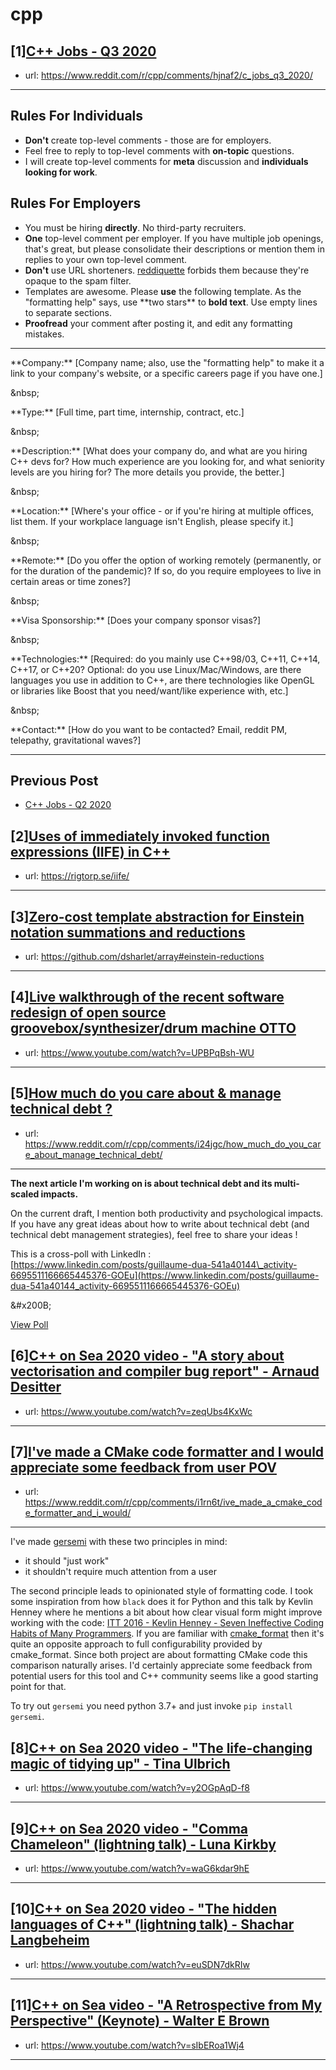 # cpp
## [1][C++ Jobs - Q3 2020](https://www.reddit.com/r/cpp/comments/hjnaf2/c_jobs_q3_2020/)
- url: https://www.reddit.com/r/cpp/comments/hjnaf2/c_jobs_q3_2020/
---
Rules For Individuals
---------------------

* **Don't** create top-level comments - those are for employers.
* Feel free to reply to top-level comments with **on-topic** questions.
* I will create top-level comments for **meta** discussion and **individuals looking for work**.

Rules For Employers
---------------------

* You must be hiring **directly**. No third-party recruiters.
* **One** top-level comment per employer. If you have multiple job openings, that's great, but please consolidate their descriptions or mention them in replies to your own top-level comment.
* **Don't** use URL shorteners. [reddiquette](https://www.reddithelp.com/en/categories/reddit-101/reddit-basics/reddiquette) forbids them because they're opaque to the spam filter.
* Templates are awesome. Please **use** the following template. As the "formatting help" says, use \*\*two stars\*\* to **bold text**. Use empty lines to separate sections.
* **Proofread** your comment after posting it, and edit any formatting mistakes.

---

\*\*Company:\*\* [Company name; also, use the "formatting help" to make it a link to your company's website, or a specific careers page if you have one.]

&amp;nbsp;

\*\*Type:\*\* [Full time, part time, internship, contract, etc.]

&amp;nbsp;

\*\*Description:\*\* [What does your company do, and what are you hiring C++ devs for? How much experience are you looking for, and what seniority levels are you hiring for? The more details you provide, the better.]

&amp;nbsp;

\*\*Location:\*\* [Where's your office - or if you're hiring at multiple offices, list them. If your workplace language isn't English, please specify it.]

&amp;nbsp;

\*\*Remote:\*\* [Do you offer the option of working remotely (permanently, or for the duration of the pandemic)? If so, do you require employees to live in certain areas or time zones?]

&amp;nbsp;

\*\*Visa Sponsorship:\*\* [Does your company sponsor visas?]

&amp;nbsp;

\*\*Technologies:\*\* [Required: do you mainly use C++98/03, C++11, C++14, C++17, or C++20? Optional: do you use Linux/Mac/Windows, are there languages you use in addition to C++, are there technologies like OpenGL or libraries like Boost that you need/want/like experience with, etc.]

&amp;nbsp;

\*\*Contact:\*\* [How do you want to be contacted? Email, reddit PM, telepathy, gravitational waves?]

---

Previous Post
--------------

* [C++ Jobs - Q2 2020](https://www.reddit.com/r/cpp/comments/ft77lv/c_jobs_q2_2020/)
## [2][Uses of immediately invoked function expressions (IIFE) in C++](https://www.reddit.com/r/cpp/comments/i290wo/uses_of_immediately_invoked_function_expressions/)
- url: https://rigtorp.se/iife/
---

## [3][Zero-cost template abstraction for Einstein notation summations and reductions](https://www.reddit.com/r/cpp/comments/i20arp/zerocost_template_abstraction_for_einstein/)
- url: https://github.com/dsharlet/array#einstein-reductions
---

## [4][Live walkthrough of the recent software redesign of open source groovebox/synthesizer/drum machine OTTO](https://www.reddit.com/r/cpp/comments/i29kco/live_walkthrough_of_the_recent_software_redesign/)
- url: https://www.youtube.com/watch?v=UPBPqBsh-WU
---

## [5][How much do you care about &amp; manage technical debt ?](https://www.reddit.com/r/cpp/comments/i24jgc/how_much_do_you_care_about_manage_technical_debt/)
- url: https://www.reddit.com/r/cpp/comments/i24jgc/how_much_do_you_care_about_manage_technical_debt/
---
 **The next article I'm working on is about technical debt and its multi-scaled impacts.** 

On the current draft, I mention both productivity and psychological impacts.  
If you have any great ideas about how to write about technical debt (and technical debt management strategies), feel free to share your ideas !

This is a cross-poll with LinkedIn :  
[https://www.linkedin.com/posts/guillaume-dua-541a40144\_activity-6695511166665445376-GOEu](https://www.linkedin.com/posts/guillaume-dua-541a40144_activity-6695511166665445376-GOEu)

&amp;#x200B;

[View Poll](https://www.reddit.com/poll/i24jgc)
## [6][C++ on Sea 2020 video - "A story about vectorisation and compiler bug report" - Arnaud Desitter](https://www.reddit.com/r/cpp/comments/i2c24k/c_on_sea_2020_video_a_story_about_vectorisation/)
- url: https://www.youtube.com/watch?v=zeqUbs4KxWc
---

## [7][I've made a CMake code formatter and I would appreciate some feedback from user POV](https://www.reddit.com/r/cpp/comments/i1rn6t/ive_made_a_cmake_code_formatter_and_i_would/)
- url: https://www.reddit.com/r/cpp/comments/i1rn6t/ive_made_a_cmake_code_formatter_and_i_would/
---
I've made [gersemi](https://github.com/BlankSpruce/gersemi) with these two principles in mind:

- it should "just work"
- it shouldn't require much attention from a user

The second principle leads to opinionated style of formatting code. I took some inspiration from how `black` does it for Python and this talk by Kevlin Henney where he mentions a bit about how clear visual form might improve working with the code: [ITT 2016 - Kevlin Henney - Seven Ineffective Coding Habits of Many Programmers](https://youtu.be/ZsHMHukIlJY?t=978). If you are familiar with [cmake_format](https://github.com/cheshirekow/cmake_format) then it's quite an opposite approach to full configurability provided by cmake_format. Since both project are about formatting CMake code this comparison naturally arises. I'd certainly appreciate some feedback from potential users for this tool and C++ community seems like a good starting point for that.

To try out `gersemi` you need python 3.7+ and just invoke `pip install gersemi`.
## [8][C++ on Sea 2020 video - "The life-changing magic of tidying up" - Tina Ulbrich](https://www.reddit.com/r/cpp/comments/i295pv/c_on_sea_2020_video_the_lifechanging_magic_of/)
- url: https://www.youtube.com/watch?v=y2OGpAqD-f8
---

## [9][C++ on Sea 2020 video - "Comma Chameleon" (lightning talk) - Luna Kirkby](https://www.reddit.com/r/cpp/comments/i2aube/c_on_sea_2020_video_comma_chameleon_lightning/)
- url: https://www.youtube.com/watch?v=waG6kdar9hE
---

## [10][C++ on Sea 2020 video - "The hidden languages of C++" (lightning talk) - Shachar Langbeheim](https://www.reddit.com/r/cpp/comments/i2a4so/c_on_sea_2020_video_the_hidden_languages_of_c/)
- url: https://www.youtube.com/watch?v=euSDN7dkRIw
---

## [11][C++ on Sea video - "A Retrospective from My Perspective" (Keynote) - Walter E Brown](https://www.reddit.com/r/cpp/comments/i1ykrx/c_on_sea_video_a_retrospective_from_my/)
- url: https://www.youtube.com/watch?v=sIbERoa1Wj4
---

